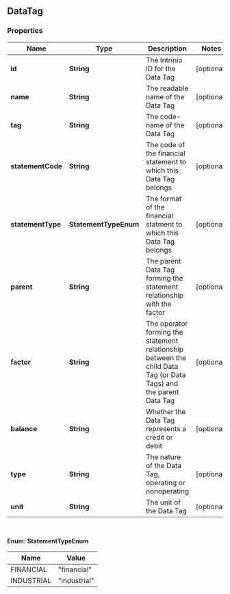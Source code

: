 
## DataTag

### Properties
Name | Type | Description | Notes
------------ | ------------- | ------------- | -------------
**id** | **String** | The Intrinio ID for the Data Tag |  [optional]
**name** | **String** | The readable name of the Data Tag |  [optional]
**tag** | **String** | The code-name of the Data Tag |  [optional]
**statementCode** | **String** | The code of the financial statement to which this Data Tag belongs |  [optional]
**statementType** | **StatementTypeEnum** | The format of the financial statment to which this Data Tag belongs |  [optional]
**parent** | **String** | The parent Data Tag forming the statement relationship with the factor |  [optional]
**factor** | **String** | The operator forming the statement relationship between the child Data Tag (or Data Tags) and the parent Data Tag |  [optional]
**balance** | **String** | Whether the Data Tag represents a credit or debit |  [optional]
**type** | **String** | The nature of the Data Tag, operating or nonoperating |  [optional]
**unit** | **String** | The unit of the Data Tag |  [optional]


<br/>

**Enum: StatementTypeEnum**

Name | Value
---- | -----
FINANCIAL | &quot;financial&quot;
INDUSTRIAL | &quot;industrial&quot;



